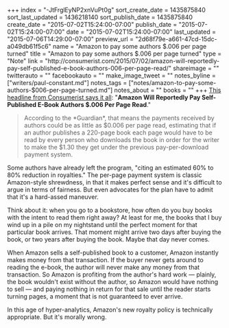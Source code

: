 +++
index = "-JtFrglEyNP2xnVuPt0g"
sort_create_date = 1435875840
sort_last_updated = 1436218140
sort_publish_date = 1435875840
create_date = "2015-07-02T15:24:00-07:00"
publish_date = "2015-07-02T15:24:00-07:00"
date = "2015-07-02T15:24:00-07:00"
last_updated = "2015-07-06T14:29:00-07:00"
preview_url = "2d68f79e-a661-47cd-15dc-a049db61f5c6"
name = "Amazon to pay some authors $.006 per page turned"
title = "Amazon to pay some authors $.006 per page turned"
type = "Note"
link = "http://consumerist.com/2015/07/02/amazon-will-reportedly-pay-self-published-e-book-authors-006-per-page-read/"
shareimage = ""
twitterauto = ""
facebookauto = ""
make_image_tweet = ""
notes_byline = ["writers/paul-constant.md"]
notes_tags = ["notes/amazon-to-pay-some-authors-$006-per-page-turned.md"]
notes_about = ""
books = ""
+++
[This headline from Consumerist says it all](http://consumerist.com/2015/07/02/amazon-will-reportedly-pay-self-published-e-book-authors-006-per-page-read/): "**Amazon Will Reportedly Pay Self-Published E-Book Authors $.006 Per Page Read**."

<blockquote>According to the *Guardian*, that means the payments received by authors could be as little as $0.006 per page read, estimating that if an author publishes a 220-page book each page would have to be read by every person who downloads the book in order for the writer to make the $1.30 they get under the previous pay-per-download payment system.</blockquote>

Some authors have already left the program, "citing an estimated 60% to 80% reduction in royalties." The per-page payment system is classic Amazon-style shrewdness, in that it makes perfect sense and it's difficult to argue in terms of fairness. But even advocates for the plan have to admit that it's a hard-assed maneuver.

Think about it: when you go to a bookstore, how often do you buy books with the intent to read them right away? At least for me, the books that I buy wind up in a pile on my nightstand until the perfect moment for that particular book arrives. That moment might arrive two days after buying the book, or two years after buying the book. Maybe that day never comes.

When Amazon sells a self-published book to a customer, Amazon instantly makes money from that transaction. If the buyer never gets around to reading the e-book, the author will never make any money from that transaction. So Amazon is profiting from the author's hard work — plainly, the book wouldn't exist without the author, so Amazon would have nothing to sell — and paying nothing in return for that sale until the reader starts turning pages, a moment that is not guaranteed to ever arrive.

In this age of hyper-analytics, Amazon's new royalty policy is technically appropriate. But it's morally wrong.